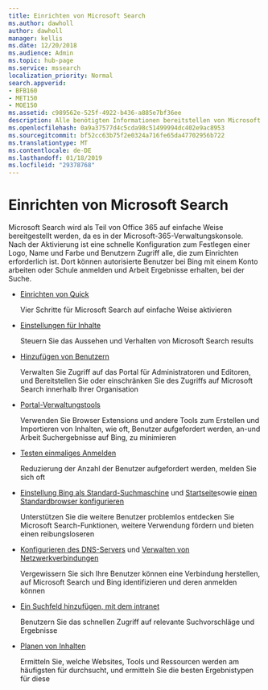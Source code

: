```yaml
---
title: Einrichten von Microsoft Search
ms.author: dawholl
author: dawholl
manager: kellis
ms.date: 12/20/2018
ms.audience: Admin
ms.topic: hub-page
ms.service: mssearch
localization_priority: Normal
search.appverid:
- BFB160
- MET150
- MOE150
ms.assetid: c989562e-525f-4922-b436-a885e7bf36ee
description: Alle benötigten Informationen bereitstellen von Microsoft Search in Ihrer Organisation
ms.openlocfilehash: 0a9a37577d4c5cda98c51499994dc402e9ac8953
ms.sourcegitcommit: bf52cc63b75f2e0324a716fe65da47702956b722
ms.translationtype: MT
ms.contentlocale: de-DE
ms.lasthandoff: 01/18/2019
ms.locfileid: "29378768"
---
```

# <a name="set-up-microsoft-search"></a>Einrichten von Microsoft Search

Microsoft Search wird als Teil von Office 365 auf einfache Weise bereitgestellt werden, da es in der Microsoft-365-Verwaltungskonsole. Nach der Aktivierung ist eine schnelle Konfiguration zum Festlegen einer Logo, Name und Farbe und Benutzern Zugriff alle, die zum Einrichten erforderlich ist. Dort können autorisierte Benutzer bei Bing mit einem Konto arbeiten oder Schule anmelden und Arbeit Ergebnisse erhalten, bei der Suche.

- [Einrichten von Quick](quick-set-up.md)
    
    Vier Schritte für Microsoft Search auf einfache Weise aktivieren

- [Einstellungen für Inhalte](content-settings.md)
    
    Steuern Sie das Aussehen und Verhalten von Microsoft Search results
    
- [Hinzufügen von Benutzern](add-users.md)
    
    Verwalten Sie Zugriff auf das Portal für Administratoren und Editoren, und Bereitstellen Sie oder einschränken Sie des Zugriffs auf Microsoft Search innerhalb Ihrer Organisation
    
- [Portal-Verwaltungstools](admin-portal-tools.md)
    
    Verwenden Sie Browser Extensions und andere Tools zum Erstellen und Importieren von Inhalten, wie oft, Benutzer aufgefordert werden, an-und Arbeit Suchergebnisse auf Bing, zu minimieren
    
- [Testen einmaliges Anmelden](test-single-sign-on.md)
    
    Reduzierung der Anzahl der Benutzer aufgefordert werden, melden Sie sich oft
    
- [Einstellung Bing als Standard-Suchmaschine](set-default-search-engine.md) und [Startseite](set-default-homepage.md)sowie [einen Standardbrowser konfigurieren](set-default-browser.md)
    
    Unterstützen Sie die weitere Benutzer problemlos entdecken Sie Microsoft Search-Funktionen, weitere Verwendung fördern und bieten einen reibungsloseren
    
- [Konfigurieren des DNS-Servers](advanced-dns-configuration.md) und [Verwalten von Netzwerkverbindungen](manage-network-connections.md)
    
    Vergewissern Sie sich Ihre Benutzer können eine Verbindung herstellen, auf Microsoft Search und Bing identifizieren und deren anmelden können

- [Ein Suchfeld hinzufügen, mit dem intranet](add-a-search-box-to-your-intranet-site.md)

    Benutzern Sie das schnellen Zugriff auf relevante Suchvorschläge und Ergebnisse

- [Planen von Inhalten](plan-your-content.md)
    
    Ermitteln Sie, welche Websites, Tools und Ressourcen werden am häufigsten für durchsucht, und ermitteln Sie die besten Ergebnistypen für diese

  

